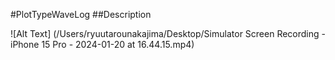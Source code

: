 #PlotTypeWaveLog
##Description

![Alt Text]
(/Users/ryuutarounakajima/Desktop/Simulator Screen Recording - iPhone 15 Pro - 2024-01-20 at 16.44.15.mp4)

